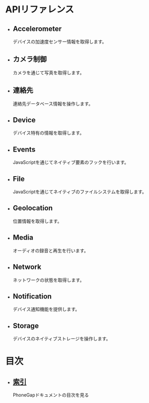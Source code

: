 <div id="home">
    <h1>APIリファレンス</h1>
    <ul>
        <li>
            <h2>Accelerometer</h2>
            <span>デバイスの加速度センサー情報を取得します。</span>
        </li>
        <li>
            <h2>カメラ制御</h2>
            <span>カメラを通じて写真を取得します。</span>
        </li>
        <li>
            <h2>連絡先</h2>
            <span>連絡先データベース情報を操作します。</span>
        </li>
        <li>
            <h2>Device</h2>
            <span>デバイス特有の情報を取得します。</span>
        </li>
        <li>
            <h2>Events</h2>
            <span>JavaScriptを通じてネイティブ要素のフックを行います。</span>
        </li>
        <li>
            <h2>File</h2>
            <span>JavaScriptを通じてネイティブのファイルシステムを取得します。</span>
        </li>
        <li>
            <h2>Geolocation</h2>
            <span>位置情報を取得します。</span>
        </li>
        <li>
            <h2>Media</h2>
            <span>オーディオの録音と再生を行います。</span>
        </li>
        <li>
            <h2>Network</h2>
            <span>ネットワークの状態を取得します。</span>
        </li>
        <li>
            <h2>Notification</h2>
            <span>デバイス通知機能を提供します。</span>
        </li>
        <li>
            <h2>Storage</h2>
            <span>デバイスのネイティブストレージを操作します。</span>
        </li>
    </ul>
    <h1>目次</h1>
    <ul>
        <li>
            <h2><a href="_index.html">索引</a></h2>
            <span>PhoneGapドキュメントの目次を見る</span>
        </li>
    </ul>
</div>
